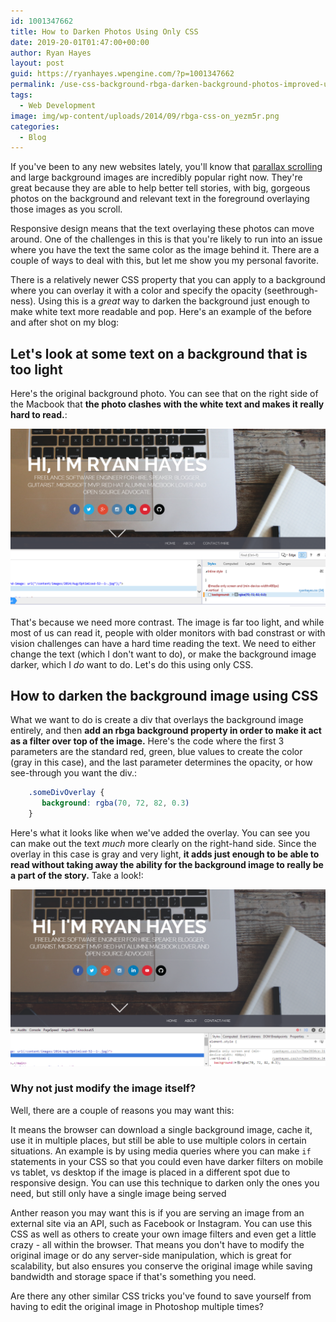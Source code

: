 ```yaml
---
id: 1001347662
title: How to Darken Photos Using Only CSS
date: 2019-20-01T01:47:00+00:00
author: Ryan Hayes
layout: post
guid: https://ryanhayes.wpengine.com/?p=1001347662
permalink: /use-css-background-rbga-darken-background-photos-improved-ux/
tags:
  - Web Development
image: img/wp-content/uploads/2014/09/rbga-css-on_yezm5r.png
categories:
  - Blog
---
```

If you've been to any new websites lately, you'll know that [parallax scrolling](https://en.wikipedia.org/wiki/Parallax_scrolling) and large background images are incredibly popular right now. They're great because they are able to help better tell stories, with big, gorgeous photos on the background and relevant text in the foreground overlaying those images as you scroll.

Responsive design means that the text overlaying these photos can move around. One of the challenges in this is that you're likely to run into an issue where you have the text the same color as the image behind it. There are a couple of ways to deal with this, but let me show you my personal favorite.

There is a relatively newer CSS property that you can apply to a background where you can overlay it with a color and specify the opacity (seethrough-ness). Using this is a _great_ way to darken the background just enough to make white text more readable and pop. Here's an example of the before and after shot on my blog:

## Let's look at some text on a background that is too light

Here's the original background photo. You can see that on the right side of the Macbook that **the photo clashes with the white text and makes it really hard to read.**:

![](img/wp-content/uploads/2014/09/rbga-css-off_vupjyt.png)

That's because we need more contrast. The image is far too light, and while most of us can read it, people with older monitors with bad constrast or with vision challenges can have a hard time reading the text. We need to either change the text (which I don't want to do), or make the background image darker, which I *do* want to do. Let's do this using only CSS.

## How to darken the background image using CSS

What we want to do is create a div that overlays the background image entirely, and then  **add an rbga background property in order to make it act as a filter over top of the image.** Here's the code where the first 3 parameters are the standard red, green, blue values to create the color (gray in this case), and the last parameter determines the opacity, or how see-through you want the div.:

```css
    .someDivOverlay {
       background: rgba(70, 72, 82, 0.3)
    }
```
    
Here's what it looks like when we've added the overlay. You can see you can make out the text _much_ more clearly on the right-hand side. Since the overlay in this case is gray and very light, **it adds just enough to be able to read without taking away the ability for the background image to really be a part of the story.** Take a look!:

![](img/wp-content/uploads/2014/09/rbga-css-on_yezm5r.png)

### Why not just modify the image itself?

Well, there are a couple of reasons you may want this:

It means the browser can download a single background image, cache it, use it in multiple places, but still be able to use multiple colors in certain situations. An example is by using media queries where you can make `if` statements in your CSS so that you could even have darker filters on mobile vs tablet, vs desktop if the image is placed in a different spot due to responsive design. You can use this technique to darken only the ones you need, but still only have a single image being served

Anther reason you may want this is if you are serving an image from an external site via an API, such as Facebook or Instagram. You can use this CSS as well as others to create your own image filters and even get a little crazy - all within the browser. That means you don't have to modify the original image or do any server-side manipulation, which is great for scalability, but also ensures you conserve the original image while saving bandwidth and storage space if that's something you need.

Are there any other similar CSS tricks you've found to save yourself from having to edit the original image in Photoshop multiple times?